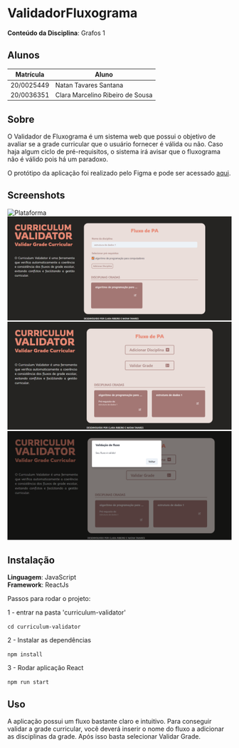 # ValidadorFluxograma

**Conteúdo da Disciplina**: Grafos 1<br>

## Alunos
|Matrícula | Aluno |
| -- | -- |
| 20/0025449  |  Natan Tavares Santana |
| 20/0036351  |  Clara Marcelino Ribeiro de Sousa |

## Sobre 
O Validador de Fluxograma é um sistema web que possui o objetivo de avaliar se a grade curricular que o usuário fornecer é válida ou não. Caso haja algum ciclo de pré-requisitos, o sistema irá avisar que o fluxograma não é válido pois há um paradoxo.

O protótipo da aplicação foi realizado pelo Figma e pode ser acessado [aqui](https://www.figma.com/proto/gir2PsBWd8JVqQi1xqW2YH/CurriculumValidator?type=design&node-id=5-3&t=y7xUuQouCkwMrvjU-1&scaling=scale-down&page-id=0%3A1&mode=design).

## Screenshots
![Plataforma](https://j.gifs.com/r2r0xk.gif)
<img src="./assets/addDisciplina.png"><br/>
<img src="./assets/disciplinas.png"><br/>
<img src="./assets/validacao.png"><br/>

## Instalação 
**Linguagem**: JavaScript<br>
**Framework**: ReactJs<br>

Passos para rodar o projeto:

1 - entrar na pasta 'curriculum-validator'

```cd curriculum-validator ```

2 - Instalar as dependências

```npm install ```

3 - Rodar aplicação React

```npm run start ```

## Uso 
A aplicação possui um fluxo bastante claro e intuitivo. Para conseguir validar a grade curricular, você deverá inserir o nome do fluxo a adicionar as disciplinas da grade. Após isso basta selecionar Validar Grade.





